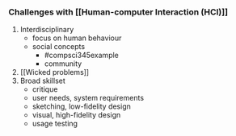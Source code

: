 ### Challenges with [[Human-computer Interaction (HCI)]]
1. Interdisciplinary
	- focus on human behaviour
	- social concepts
		- #compsci345example 
		- community
2. [[Wicked problems]]
3. Broad skillset
	- critique
	- user needs, system requirements
	- sketching, low-fidelity design
	- visual, high-fidelity design
	- usage testing

